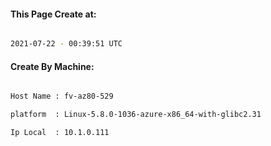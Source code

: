
   
#### This Page Create at:

```bash

2021-07-22 - 00:39:51 UTC

```

#### Create By Machine:

```bash

Host Name : fv-az80-529

platform  : Linux-5.8.0-1036-azure-x86_64-with-glibc2.31

Ip Local  : 10.1.0.111

```

